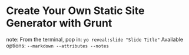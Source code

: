 # Create Your Own Static Site Generator with Grunt

note:
    From the terminal, pop in:
        ```yo reveal:slide "Slide Title"```
    Available options:
        ```--markdown --attributes --notes```
